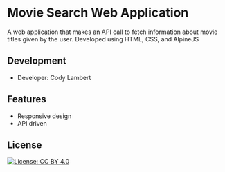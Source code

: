 # Movie Search Web Application

A web application that makes an API call to fetch
information about movie titles given by the user.
Developed using HTML, CSS, and AlpineJS

## Development

- Developer: Cody Lambert

## Features

- Responsive design
- API driven

## License

[![License: CC BY 4.0](https://licensebuttons.net/l/by/4.0/80x15.png)](http://creativecommons.org/licenses/by/4.0/)
